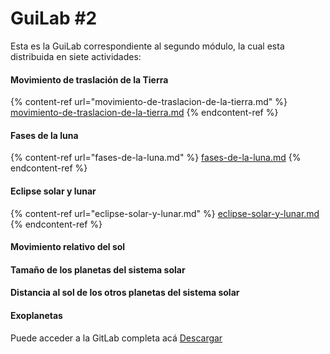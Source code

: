 # GuiLab #2

Esta es la GuiLab correspondiente al segundo módulo, la cual esta distribuida en siete actividades:

#### Movimiento de traslación de la Tierra

{% content-ref url="movimiento-de-traslacion-de-la-tierra.md" %}
[movimiento-de-traslacion-de-la-tierra.md](movimiento-de-traslacion-de-la-tierra.md)
{% endcontent-ref %}

#### Fases de la luna

{% content-ref url="fases-de-la-luna.md" %}
[fases-de-la-luna.md](fases-de-la-luna.md)
{% endcontent-ref %}

#### Eclipse solar y lunar

{% content-ref url="eclipse-solar-y-lunar.md" %}
[eclipse-solar-y-lunar.md](eclipse-solar-y-lunar.md)
{% endcontent-ref %}

#### Movimiento relativo del sol

#### Tamaño de los planetas del sistema solar

#### Distancia al sol de los otros planetas del sistema solar

#### Exoplanetas

Puede acceder a la GitLab completa acá [Descargar](https://drive.google.com/file/d/13-owJyaXSyv2IALkgEsHWJpOY55jgG9d/view)
